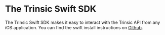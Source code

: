 # The Trinsic Swift SDK

The Trinsic Swift SDK makes it easy to interact with the Trinsic API from any iOS application. You can find the swift install instructions on [Github](https://github.com/trinsic-id/sdk-swift).
